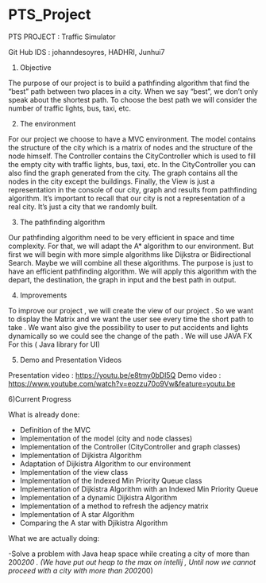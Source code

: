 ﻿# PTS_Project

PTS PROJECT : Traffic Simulator

Git Hub IDS : johanndesoyres, HADHRI, Junhui7

1) Objective

The purpose of our project is to build a pathfinding algorithm that find the “best” path between two places in a city. When we say “best”, we don’t only speak about the shortest path. To choose the best path we will consider the number of traffic lights, bus, taxi, etc.

2) The environment

For our project we choose to have a MVC environment. The model contains the structure of the city which is a matrix of nodes and the structure of the node himself. The Controller contains the CityController which is used to fill the empty city with traffic lights, bus, taxi, etc. In the CityController you can also find the graph generated from the city. The graph contains all the nodes in the city except
the buildings. Finally, the View is just a representation in the console of our city, graph and results from pathfinding algorithm.
It’s important to recall that our city is not a representation of a real city. It’s just a city that we randomly built.

3) The pathfinding algorithm

Our pathfinding algorithm need to be very efficient in space and time complexity. For that, we will adapt the A* algorithm to our environment. But first we will begin with more simple algorithms like Dijkstra or Bidirectional Search. Maybe we will combine all these algorithms. The purpose is just to have an efficient pathfinding algorithm. We will apply this algorithm with the depart, the destination, the graph in input and the best path in output.

4) Improvements

To improve our project , we will create the view of our project . So we want to display the Matrix and we want 
the user see every time the short path to take .  We want also give the possibility to user to put accidents and lights 
dynamically so we could see the change of the path . 
We will use JAVA FX For this ( Java library for UI)

5) Demo and Presentation Videos

Presentation video : https://youtu.be/e8tmy0bDl5Q
Demo video : https://www.youtube.com/watch?v=eozzu70o9Vw&feature=youtu.be

6)Current Progress

What is already done:

- Definition of the MVC 
- Implementation of the model (city and node classes)
- Implementation of the Controller (CityController and graph classes)
- Implementation of Dijkistra Algorithm
- Adaptation of Dijkistra Algorithm to our environment
- Implementation of the view class
- Implementation of the Indexed Min Priority Queue class
- Implementation of Dijkistra Algorithm with an Indexed Min Priority Queue
- Implementation of a dynamic Dijkistra Algorithm 
- Implementation of a method to refresh the adjency matrix
- Implementation of A star Algorithm 
- Comparing the A star with Djikistra Algorithm

What we are actually doing:

-Solve a problem with  Java heap space while creating a city of more than 200*200 .
  (We have put out heap to the max on intellij , Until now we cannot proceed with a city with more than 200*200)





